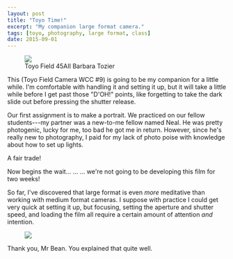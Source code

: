 ```yaml
---
layout: post
title: "Toyo Time!"
excerpt: "My companion large format camera."
tags: [toyo, photography, large format, class]
date: 2015-09-01
---
```


<figure class="image-m">
  <img src="/images/posts/m/2015-09-01-barbara-tozier-toyo-time.jpg">
  <figcaption>
    <span class="image-m-caption">Toyo Field 45AII</span>
    <span class="image-m-credit">Barbara Tozier</span>
  </figcaption>
</figure>

This (Toyo Field Camera WCC #9) is going to be my companion for a little while. I'm comfortable with handling it and setting it up, but it will take a little while before I get past those "D'OH!" points, like forgetting to take the dark slide out before pressing the shutter release.

Our first assignment is to make a portrait. We practiced on our fellow students---my partner was a new-to-me fellow named Neal. He was pretty photogenic, lucky for me, too bad he got me in return. However, since he's really new to photography, I paid for my lack of photo poise with knowledge about how to set up lights.

A fair trade!

Now begins the wait... ... ... we're not going to be developing this film for two weeks!

So far, I've discovered that large format is even *more* meditative than working with medium format cameras. I suppose with practice I could get very quick at setting it up, but focusing, setting the aperture and shutter speed, and loading the film all require a certain amount of attention *and* intention.

<figure class="image-m">
  <img src="/images/posts/m/2015-09-01-simply-qee1f.jpg">
</figure>

Thank you, Mr Bean. You explained that quite well.

